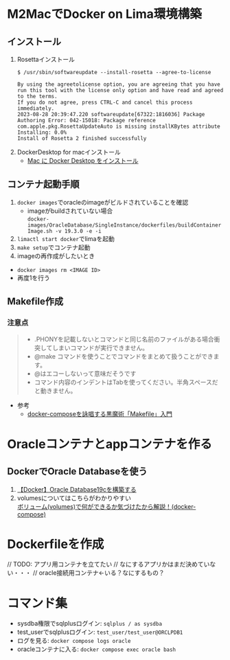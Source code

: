 # M2MacでDocker on Lima環境構築

## インストール
1. Rosettaインストール
    ```
    $ /usr/sbin/softwareupdate --install-rosetta --agree-to-license

    By using the agreetolicense option, you are agreeing that you have run this tool with the license only option and have read and agreed to the terms.
    If you do not agree, press CTRL-C and cancel this process immediately.
    2023-08-28 20:39:47.220 softwareupdate[67322:1816036] Package Authoring Error: 042-15018: Package reference com.apple.pkg.RosettaUpdateAuto is missing installKBytes attribute
    Installing: 0.0%
    Install of Rosetta 2 finished successfully
    ```
2. DockerDesktop for macインストール
   - [Mac に Docker Desktop をインストール](https://docs.docker.jp/desktop/install/mac-install.html#mac-docker-desktop)

## コンテナ起動手順
1. `docker images`でoracleのimageがビルドされていることを確認
   - imageがbuildされていない場合  
  `docker-images/OracleDatabase/SingleInstance/dockerfiles/buildContainerImage.sh -v 19.3.0 -e -i`
1. `limactl start docker`でlimaを起動
2. `make setup`でコンテナ起動
3. imageの再作成がしたいとき
  - `docker images rm <IMAGE ID>`
  - 再度1を行う

## Makefile作成
### 注意点
> - .PHONYを記載しないとコマンドと同じ名前のファイルがある場合衝突してしまいコマンドが実行できません。  
> - @make コマンドを使うことでコマンドをまとめて扱うことができます。  
> - @はエコーしないって意味だそうです  
> - コマンド内容のインデントはTabを使ってください。半角スペースだと動きません。

- 参考
  - [docker-composeを詠唱する黒魔術「Makefile」入門](https://qiita.com/sun33/items/d728bc9ec27129b53e17)

# Oracleコンテナとappコンテナを作る
## DockerでOracle Databaseを使う
1. [【Docker】Oracle Database19cを構築する](https://test_user.com/2022/10/01/oracle-database19c%E3%82%92docker%E3%81%A7%E6%A7%8B%E7%AF%89/)  
2. volumesについてはこちらがわかりやすい  
  [ボリューム(volumes)で何ができるか気づけたから解説！(docker-compose)](https://qiita.com/Hirochon/items/121f172fbbae8c8ad749)

# Dockerfileを作成
// TODO: アプリ用コンテナを立てたい
// なにするアプリかはまだ決めていない・・・
// oracle接続用コンテナ←いる？なにするもの？

# コマンド集
- sysdba権限でsqlplusログイン: `sqlplus / as sysdba`
- test_userでsqlplusログイン: `test_user/test_user@ORCLPDB1`
- ログを見る: `docker compose logs oracle`
- oracleコンテナに入る: `docker compose exec oracle bash`
